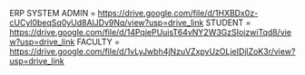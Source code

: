 ERP SYSTEM
ADMIN = https://drive.google.com/file/d/1HXBDx0z-cUCyl0beqSq0yUd8AlJDv9Nq/view?usp=drive_link
STUDENT = https://drive.google.com/file/d/14PqjePUuisT64vNY2W3GzSIoizwiTqd8/view?usp=drive_link
FACULTY = https://drive.google.com/file/d/1vLyJwbh4jNzuVZxpyUzOLjeIDjlZoK3r/view?usp=drive_link
